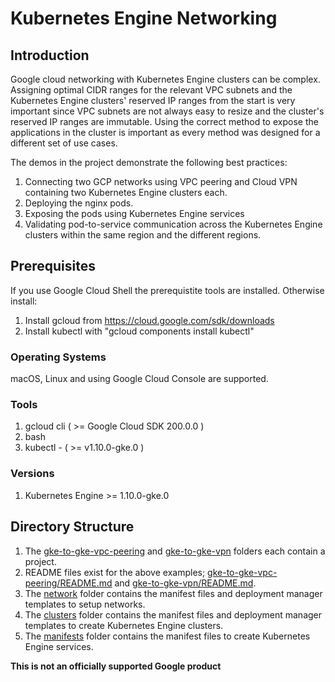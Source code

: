 # Kubernetes Engine Networking


## Introduction

Google cloud networking with Kubernetes Engine clusters can
be complex. Assigning optimal CIDR ranges for the relevant VPC subnets
and the Kubernetes Engine clusters' reserved IP ranges from the start is very important
since VPC subnets are not always easy to resize and the cluster's reserved
IP ranges are immutable. Using the correct method to expose the applications
in the cluster is important as every method was designed for a different
set of use cases.

The demos in the project demonstrate the following best practices:

1. Connecting two GCP networks using VPC peering and Cloud VPN containing two Kubernetes Engine clusters each.
1. Deploying the nginx pods.
1. Exposing the pods using Kubernetes Engine services
1. Validating pod-to-service communication across the Kubernetes Engine clusters within the same region and the different regions.

## Prerequisites

If you use Google Cloud Shell the prerequistite tools are installed.  Otherwise install:

1. Install gcloud from https://cloud.google.com/sdk/downloads
1. Install kubectl with  "gcloud components install kubectl"

### Operating Systems

macOS, Linux and using Google Cloud Console are supported.

### Tools
1. gcloud cli  ( >= Google Cloud SDK 200.0.0 )
2. bash
3. kubectl - ( >= v1.10.0-gke.0 )

### Versions
1. Kubernetes Engine >= 1.10.0-gke.0

## Directory Structure
1. The [gke-to-gke-vpc-peering](gke-to-gke-vpc-peering) and [gke-to-gke-vpn](gke-to-gke-vpn) folders each contain a project.
1. README files exist for the above examples; [gke-to-gke-vpc-peering/README.md](gke-to-gke-vpc-peering/README.md) and [gke-to-gke-vpn/README.md](gke-to-gke-vpn/README.md).
1. The [network](network) folder contains the manifest files and deployment manager templates to setup networks.
1. The [clusters](clusters) folder contains the manifest files and deployment manager templates to create Kubernetes Engine clusters.
1. The [manifests](clusters) folder contains the manifest files to create Kubernetes Engine services.


**This is not an officially supported Google product**
